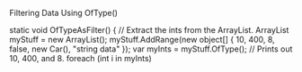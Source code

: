 Filtering Data Using OfType<T>()

static void OfTypeAsFilter()
{
// Extract the ints from the ArrayList.
ArrayList myStuff = new ArrayList();
myStuff.AddRange(new object[] { 10, 400, 8, false, new Car(), "string data" });
var myInts = myStuff.OfType<int>();
// Prints out 10, 400, and 8.
foreach (int i in myInts)

